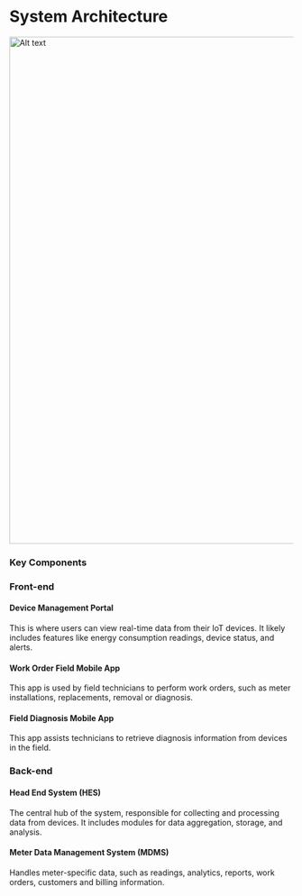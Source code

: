 # System Architecture
<img src="MDMS-system-architecture.png" alt="Alt text" width="900" thumbnail="true"/>

### Key Components

### Front-end
#### Device Management Portal
This is where users can view real-time data from their IoT devices. It likely includes features like energy consumption readings, device status, and alerts.

####  Work Order Field Mobile App
This app is used by field technicians to perform work orders, such as meter installations, replacements, removal or diagnosis.

#### Field Diagnosis Mobile App
This app assists technicians to retrieve diagnosis information from devices in the field.

### Back-end
#### Head End System (HES)
The central hub of the system, responsible for collecting and processing data from devices. It includes modules for data aggregation, storage, and analysis.

#### Meter Data Management System (MDMS)
Handles meter-specific data, such as readings, analytics, reports, work orders, customers and billing information.
